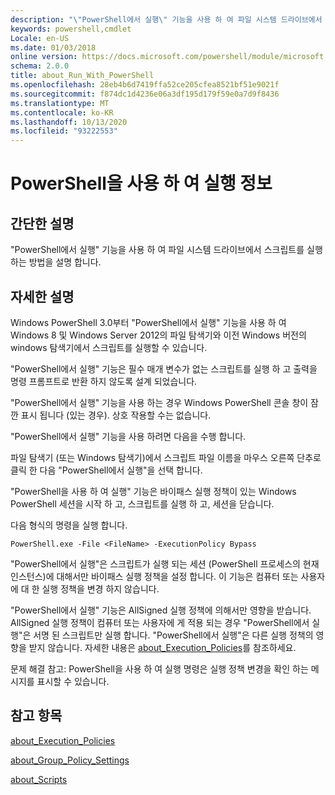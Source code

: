 ```yaml
---
description: "\"PowerShell에서 실행\" 기능을 사용 하 여 파일 시스템 드라이브에서 스크립트를 실행 하는 방법을 설명 합니다."
keywords: powershell,cmdlet
Locale: en-US
ms.date: 01/03/2018
online version: https://docs.microsoft.com/powershell/module/microsoft.powershell.core/about/about_run_with_powershell?view=powershell-5.1&WT.mc_id=ps-gethelp
schema: 2.0.0
title: about_Run_With_PowerShell
ms.openlocfilehash: 28eb4b6d7419ffa52ce205cfea8521bf51e9021f
ms.sourcegitcommit: f874dc1d4236e06a3df195d179f59e0a7d9f8436
ms.translationtype: MT
ms.contentlocale: ko-KR
ms.lasthandoff: 10/13/2020
ms.locfileid: "93222553"
---
```

# <a name="about-run-with-powershell"></a>PowerShell을 사용 하 여 실행 정보

## <a name="short-description"></a>간단한 설명

"PowerShell에서 실행" 기능을 사용 하 여 파일 시스템 드라이브에서 스크립트를 실행 하는 방법을 설명 합니다.

## <a name="long-description"></a>자세한 설명

Windows PowerShell 3.0부터 "PowerShell에서 실행" 기능을 사용 하 여 Windows 8 및 Windows Server 2012의 파일 탐색기와 이전 Windows 버전의 windows 탐색기에서 스크립트를 실행할 수 있습니다.

"PowerShell에서 실행" 기능은 필수 매개 변수가 없는 스크립트를 실행 하 고 출력을 명령 프롬프트로 반환 하지 않도록 설계 되었습니다.

"PowerShell에서 실행" 기능을 사용 하는 경우 Windows PowerShell 콘솔 창이 잠깐 표시 됩니다 (있는 경우). 상호 작용할 수는 없습니다.

"PowerShell에서 실행" 기능을 사용 하려면 다음을 수행 합니다.

파일 탐색기 (또는 Windows 탐색기)에서 스크립트 파일 이름을 마우스 오른쪽 단추로 클릭 한 다음 "PowerShell에서 실행"을 선택 합니다.

"PowerShell을 사용 하 여 실행" 기능은 바이패스 실행 정책이 있는 Windows PowerShell 세션을 시작 하 고, 스크립트를 실행 하 고, 세션을 닫습니다.

다음 형식의 명령을 실행 합니다.

```
PowerShell.exe -File <FileName> -ExecutionPolicy Bypass
```

"PowerShell에서 실행"은 스크립트가 실행 되는 세션 (PowerShell 프로세스의 현재 인스턴스)에 대해서만 바이패스 실행 정책을 설정 합니다.
이 기능은 컴퓨터 또는 사용자에 대 한 실행 정책을 변경 하지 않습니다.

"PowerShell에서 실행" 기능은 AllSigned 실행 정책에 의해서만 영향을 받습니다. AllSigned 실행 정책이 컴퓨터 또는 사용자에 게 적용 되는 경우 "PowerShell에서 실행"은 서명 된 스크립트만 실행 합니다. "PowerShell에서 실행"은 다른 실행 정책의 영향을 받지 않습니다. 자세한 내용은 [about_Execution_Policies](about_Execution_Policies.md)를 참조하세요.

문제 해결 참고: PowerShell을 사용 하 여 실행 명령은 실행 정책 변경을 확인 하는 메시지를 표시할 수 있습니다.

## <a name="see-also"></a>참고 항목

[about_Execution_Policies](about_Execution_Policies.md)

[about_Group_Policy_Settings](about_Group_Policy_Settings.md)

[about_Scripts](about_Scripts.md)
